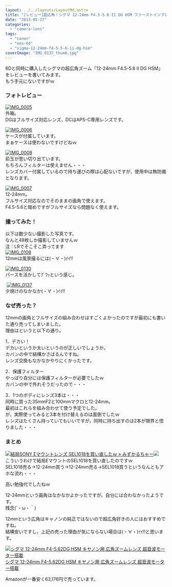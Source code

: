 ```yaml
---
layout: ../../layouts/LayoutMd.astro
title: "[レビュー]超広角！シグマ 12-24mm F4.5-5.6 II DG HSM ファーストインプレッション"
date: "2013-05-27"
categories: 
  - "camera-lens"
tags: 
  - "canon"
  - "eos-6d"
  - "sigma-12-24mm-f4-5-5-6-ii-dg-hsm"
coverImage: "IMG_0137_thumb.jpg"
---
```


6Dと同時に購入したシグマの超広角ズーム「12-24mm F4.5-5.6 II DG HSM」をレビューを書いてみます。  
もう手元にないですがｗ

### フォトレビュー

[![IMG_0005](images/IMG_0005_thumb.jpg "IMG_0005")](//mizuka123.net/wp-content/uploads/2013/05/IMG_0005.jpg)  
外箱。  
DGはフルサイズ対応レンズ，DCはAPS-C専用レンズです。

[![IMG_0006](images/IMG_0006_thumb.jpg "IMG_0006")](//mizuka123.net/wp-content/uploads/2013/05/IMG_0006.jpg)  
ケースが付属しています。  
まぁケースは使わないですけどねｗ

[![IMG_0008](images/IMG_0008_thumb.jpg "IMG_0008")](//mizuka123.net/wp-content/uploads/2013/05/IMG_0008.jpg)  
前玉が思い切り出ています。  
もちろんフィルターは使えません・・・  
レンズカバー付属しているので持ち運びの際は心配ないですが，使用中は無防備となります。

[![IMG_0007](images/IMG_0007_thumb.jpg "IMG_0007")](//mizuka123.net/wp-content/uploads/2013/05/IMG_0007.jpg)  
12-24mm。  
フルサイズ対応なのでそのままの画角で使えます。  
F4.5-5.6と暗めですがフルサイズなら問題なく使えます。

### 撮ってみた！

以下は数少ない撮影した写真です。  
なんと48枚しか撮影していませんｗ  
注：LRでそこそこ弄ってます  
[![IMG_0108](images/IMG_0108_thumb.jpg "IMG_0108")](//mizuka123.net/wp-content/uploads/2013/05/IMG_0108.jpg)  
12mmは風景撮るには(・∀・)ｲｲ!!

[![IMG_0130](images/IMG_0130_thumb.jpg "IMG_0130")](//mizuka123.net/wp-content/uploads/2013/05/IMG_0130.jpg)  
パースを活かしてｸﾞﾜｯという感じ。

 [![IMG_0137](images/IMG_0137_thumb1.jpg "IMG_0137")](//mizuka123.net/wp-content/uploads/2013/05/IMG_01371.jpg)  
夕焼けのなかなか(・∀・)ｲｲ!!

### なぜ売った？

12mmの画角とフルサイズの組み合わせはすごくよかったのですが最初にも書いた通り売ってしまいました。  
理由はというと以下の通り。

1．デカい！  
デカいというか太いというのが正しいでしょうか。  
カバンの中で結構かさばるんですね。  
レンズ交換もなかなかやりにくかったです。

2．保護フィルター  
やっぱり自分には保護フィルターが必要でしたｗ  
カバンの中で外れそうだったので・・・

3．1つのボディにレンズ3本は・・・  
同時に買った35mmF2と100mmマクロと12-24mm。  
最初はこれらを組み合わせて使う予定でした。  
が，実際使ってみると3本を付け替えるのは面倒でしたｗ  
レンズはたくさん持っていてもいいですが，同時に持ち出すのは2本が限界と悟りました・・・

### まとめ

[![](http://capture.heartrails.com/150x130/shadow?//mizuka123.net/3004/)](//mizuka123.net/3004/)[結局SONY Eマウントレンズ SEL1018を買い直したｗ » みずかるちゃー](//mizuka123.net/3004/)[![](http://b.hatena.ne.jp/entry/image///mizuka123.net/3004/)](http://b.hatena.ne.jp/entry///mizuka123.net/3004/)  
こういうわけで結局EマウントのSEL1018を買い直したのですｗ  
SEL1018売る→12-24mm買う→12-24mm売る→SEL1018買うというなんともアホな流れ・・・

高い勉強代でしたねｗ

12-24mmという画角はなかなかよかったですが，自分には合わなかったようです。  
残念(´・ω・｀)

12mmという広角はキャノンの純正ではないので超広角好きの人にはおすすめですね。  
結構安いですし，上記の売った理由が気にならない場合は(・∀・)ｲｲ!!と思います。

[![シグマ 12-24mm F4-5.62DG HSM キヤノン用 広角ズームレンズ 超音波モーター搭載](images/41iDcMqmfDL._SL160_.jpg)  
シグマ 12-24mm F4-5.62DG HSM キヤノン用 広角ズームレンズ 超音波モーター搭載  
](https://www.amazon.co.jp/exec/obidos/ASIN/B004M18N2U/mizuka123-22/ref=nosim)

Amazonが一番安く63,176円で売っています。
